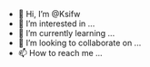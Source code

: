 - 👋 Hi, I’m @Ksifw
- 👀 I’m interested in ...
- 🌱 I’m currently learning ...
- 💞️ I’m looking to collaborate on ...
- 📫 How to reach me ...

<!---
Ksifw/Ksifw is a ✨ special ✨ repository because its `README.md` (this file) appears on your GitHub profile.
You can click the Preview link to take a look at your changes.
--->
